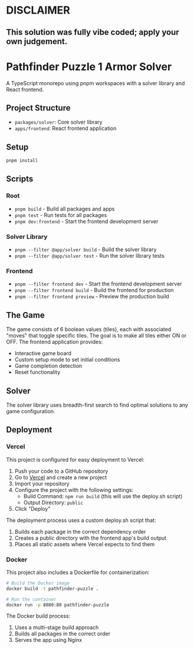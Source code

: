# DISCLAIMER

## This solution was fully vibe coded; apply your own judgement.

# Pathfinder Puzzle 1 Armor Solver

A TypeScript monorepo using pnpm workspaces with a solver library and React frontend.

## Project Structure

- `packages/solver`: Core solver library
- `apps/frontend`: React frontend application

## Setup

```bash
pnpm install
```

## Scripts

### Root
- `pnpm build` - Build all packages and apps
- `pnpm test` - Run tests for all packages
- `pnpm dev:frontend` - Start the frontend development server

### Solver Library
- `pnpm --filter @app/solver build` - Build the solver library
- `pnpm --filter @app/solver test` - Run the solver library tests

### Frontend
- `pnpm --filter frontend dev` - Start the frontend development server
- `pnpm --filter frontend build` - Build the frontend for production
- `pnpm --filter frontend preview` - Preview the production build

## The Game

The game consists of 6 boolean values (tiles), each with associated "moves" that toggle specific tiles. The goal is to make all tiles either ON or OFF. The frontend application provides:

- Interactive game board
- Custom setup mode to set initial conditions
- Game completion detection
- Reset functionality

## Solver

The solver library uses breadth-first search to find optimal solutions to any game configuration.

## Deployment

### Vercel

This project is configured for easy deployment to Vercel:

1. Push your code to a GitHub repository
2. Go to [Vercel](https://vercel.com) and create a new project
3. Import your repository
4. Configure the project with the following settings:
   - Build Command: `npm run build` (this will use the deploy.sh script)
   - Output Directory: `public`
5. Click "Deploy"

The deployment process uses a custom deploy.sh script that:
1. Builds each package in the correct dependency order
2. Creates a public directory with the frontend app's build output
3. Places all static assets where Vercel expects to find them

### Docker

This project also includes a Dockerfile for containerization:

```bash
# Build the Docker image
docker build -t pathfinder-puzzle .

# Run the container
docker run -p 8080:80 pathfinder-puzzle
```

The Docker build process:
1. Uses a multi-stage build approach
2. Builds all packages in the correct order
3. Serves the app using Nginx